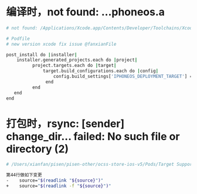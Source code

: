 # 编译时，not found: ...phoneos.a

```bash
# not found: /Applications/Xcode.app/Contents/Developer/Toolchains/XcodeDefault.xctoolchain/usr/lib/arc/libarclite_iphoneos.a

# Podfile
# new version xcode fix issue @fanxianFile 

post_install do |installer|
    installer.generated_projects.each do |project|
          project.targets.each do |target|
              target.build_configurations.each do |config|
                  config.build_settings['IPHONEOS_DEPLOYMENT_TARGET'] = '10.0'
               end
          end
   end
end

```



# 打包时，rsync: [sender] change_dir... failed: No such file or directory (2)

```bash
# /Users/xianfan/pisen/pisen-other/ocss-store-ios-v5/Pods/Target Support Files/Pods-BPisenRepair/Pods-BPisenRepair-frameworks.sh

第44行做如下变更
-    source="$(readlink "${source}")"
+    source="$(readlink -f "${source}")"

```

